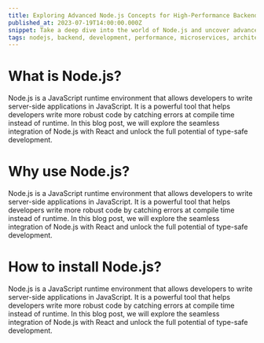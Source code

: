 ```yaml
---
title: Exploring Advanced Node.js Concepts for High-Performance Backend Development
published_at: 2023-07-19T14:00:00.000Z
snippet: Take a deep dive into the world of Node.js and uncover advanced concepts that can elevate your backend development skills. In this comprehensive guide, we will explore topics such as event-driven architecture, asynchronous programming patterns, and scalable microservices. Gain insights into optimizing performance, handling concurrency, and leveraging Node.js ecosystem tools to build high-performance backend systems that can handle heavy workloads with ease.
tags: nodejs, backend, development, performance, microservices, architecture, asynchronous, programming, patterns, concurrency, scalability, event-driven, event-loop, event-emitter, streams, cluster, child-process, worker-threads, pm2, load-balancing, monitoring, debugging, profiling, tracing, testing, security, best-practices, tools, ecosystem
---
```


# What is Node.js?

Node.js is a JavaScript runtime environment that allows developers to write server-side applications in JavaScript. It is a powerful tool that helps developers write more robust code by catching errors at compile time instead of runtime. In this blog post, we will explore the seamless integration of Node.js with React and unlock the full potential of type-safe development.

# Why use Node.js?

Node.js is a JavaScript runtime environment that allows developers to write server-side applications in JavaScript. It is a powerful tool that helps developers write more robust code by catching errors at compile time instead of runtime. In this blog post, we will explore the seamless integration of Node.js with React and unlock the full potential of type-safe development.

# How to install Node.js?

Node.js is a JavaScript runtime environment that allows developers to write server-side applications in JavaScript. It is a powerful tool that helps developers write more robust code by catching errors at compile time instead of runtime. In this blog post, we will explore the seamless integration of Node.js with React and unlock the full potential of type-safe development.